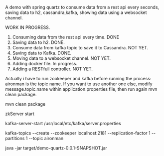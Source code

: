 A demo with spring quartz to consume data from a rest api every seconds, saving data to h2, cassandra,kafka, showing data using a websocket channel. 

WORK IN PROGRESS.

  1. Consuming data from the rest api every time. DONE
  2. Saving data to h2. DONE.
  3. Consume data from kafka topic to save it to Cassandra. NOT YET.
  4. Saving data to Kafka. DONE.
  5. Moving data to a websocket channel. NOT YET.
  6. Adding docker file. In progress.
  7. Adding a RESTfull controller. NOT YET. 


Actually i have to run zookeeper and kafka before running the process:
aironman is the topic name. If you want to use another one else, modify message.topic.name within application.properties file, then run again mvn clean package.

  mvn clean package

  zkServer start

  kafka-server-start /usr/local/etc/kafka/server.properties

  kafka-topics --create --zookeeper localhost:2181 --replication-factor 1 --partitions 1 --topic aironman

  java -jar target/demo-quartz-0.0.1-SNAPSHOT.jar
